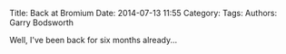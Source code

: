 Title: Back at Bromium
Date: 2014-07-13 11:55
Category: 
Tags: 
Authors: Garry Bodsworth

Well, I've been back for six months already...